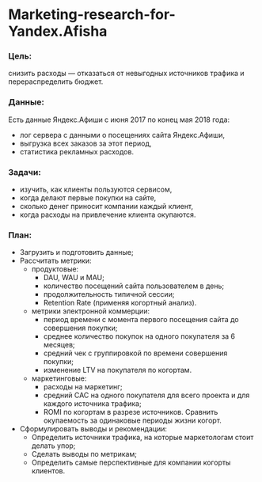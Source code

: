 # Marketing-research-for-Yandex.Afisha
### Цель:
снизить расходы — отказаться от невыгодных источников трафика и перераспределить бюджет.

### Данные:

Есть данные Яндекс.Афиши с июня 2017 по конец мая 2018 года:

- лог сервера с данными о посещениях сайта Яндекс.Афиши,
- выгрузка всех заказов за этот период,
- статистика рекламных расходов.

### Задачи:

- изучить, как клиенты пользуются сервисом,
- когда делают первые покупки на сайте,
- сколько денег приносит компании каждый клиент,
- когда расходы на привлечение клиента окупаются.

### План:

- Загрузить и подготовить данные;
- Рассчитать метрики:
  - продуктовые:
    - DAU, WAU и MAU;
    - количество посещений сайта пользователем в день;
    - продолжительность типичной сессии;
    - Retention Rate (применяя когортный анализ).
  - метрики электронной коммерции:
    - период времени с момента первого посещения сайта до совершения покупки;
    - среднее количество покупок на одного покупателя за 6 месяцев;
    - средний чек с группировкой по времени совершения покупки;
    - изменение LTV на покупателя по когортам.
  - маркетинговые:
    - расходы на маркетинг;
    - средний CAC на одного покупателя для всего проекта и для каждого источника трафика;
    - ROMI по когортам в разрезе источников. Сравнить окупаемость за одинаковые периоды жизни когорт.
- Сформулировать выводы и рекомендации:
  - Определить источники трафика, на которые маркетологам стоит делать упор;
  - Сделать выводы по метрикам;
  - Определить самые перспективные для компании когорты клиентов.
